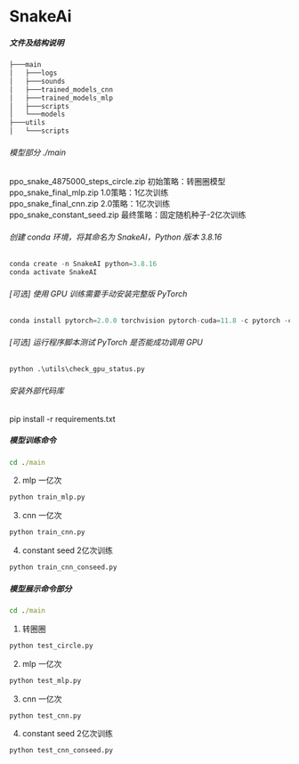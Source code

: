 # SnakeAi

##### 文件及结构说明
```bash
├───main
│   ├───logs
│   ├───sounds
│   ├───trained_models_cnn
│   ├───trained_models_mlp
│   ├───scripts
│   └───models
├───utils
│   └───scripts
```

###### 模型部分 ./main
ppo_snake_4875000_steps_circle.zip  初始策略：转圈圈模型  
ppo_snake_final_mlp.zip  1.0策略：1亿次训练  
ppo_snake_final_cnn.zip  2.0策略：1亿次训练  
ppo_snake_constant_seed.zip  最终策略：固定随机种子-2亿次训练  

###### 创建 conda 环境，将其命名为 SnakeAI，Python 版本 3.8.16
```python
conda create -n SnakeAI python=3.8.16
conda activate SnakeAI
```
###### [可选] 使用 GPU 训练需要手动安装完整版 PyTorch
```python
conda install pytorch=2.0.0 torchvision pytorch-cuda=11.8 -c pytorch -c nvidia
```
###### [可选] 运行程序脚本测试 PyTorch 是否能成功调用 GPU
```python
python .\utils\check_gpu_status.py
```
###### 安装外部代码库
pip install -r requirements.txt

##### 模型训练命令
```cmd
cd ./main
```
2. mlp  一亿次
```python
python train_mlp.py
```
3. cnn  一亿次
```python
python train_cnn.py
```
4. constant seed 2亿次训练
```python
python train_cnn_conseed.py
```

##### 模型展示命令部分
```cmd
cd ./main
```
1. 转圈圈
```python
python test_circle.py
```
2. mlp  一亿次
```python
python test_mlp.py
```
3. cnn  一亿次
```python
python test_cnn.py
```
4. constant seed 2亿次训练
```python
python test_cnn_conseed.py
```
